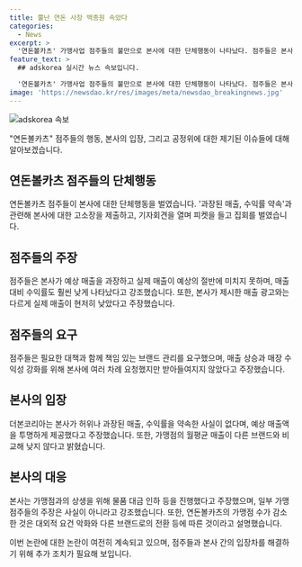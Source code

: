 ```yaml
---
title: 뿔난 연돈 사장 백종원 속았다
categories:
  - News
excerpt: >
  '연돈볼카츠' 가맹사업 점주들의 불만으로 본사에 대한 단체행동이 나타났다. 점주들은 본사가 허위 및 과장된 매출과 수익률을 제시하며 가맹점을 모집한 것이라고 주장하고 있다. 이에 대해 더본코리아는 이를 부인하며 가맹계약 과정에서 투명하게 정보를 제공했다고 반박했다. 점주들은 실제 매출과 수익률이 제시된 것보다 현저히 낮다며 본사에 개선을 요구했으나 본사의 대응이 미흡하다고 주장했다. 점주들은 가맹점 폐점과 관련하여 공정거래위원회에 신고서를 제출했으며, 본사는 이에 대해 적극적이지 않다고 반박했다. 앞으로 점주들의 이야기와 본사의 입장이 공정하게 밝혀질 필요가 있다.
feature_text: >
  ## adskorea 실시간 뉴스 속보입니다.

  '연돈볼카츠' 가맹사업 점주들의 불만으로 본사에 대한 단체행동이 나타났다. 점주들은 본사가 허위 및 과장된 매출과 수익률을 제시하며 가맹점을 모집한 것이라고 주장하고 있다. 이에 대해 더본코리아는 이를 부인하며 가맹계약 과정에서 투명하게 정보를 제공했다고 반박했다. 점주들은 실제 매출과 수익률이 제시된 것보다 현저히 낮다며 본사에 개선을 요구했으나 본사의 대응이 미흡하다고 주장했다. 점주들은 가맹점 폐점과 관련하여 공정거래위원회에 신고서를 제출했으며, 본사는 이에 대해 적극적이지 않다고 반박했다. 앞으로 점주들의 이야기와 본사의 입장이 공정하게 밝혀질 필요가 있다.
image: 'https://newsdao.kr/res/images/meta/newsdao_breakingnews.jpg'
---
```


<p><img src="https://newsdao.kr/res/images/meta/newsdao_breakingnews.jpg" alt="adskorea 속보" /></p>

<p>"연돈볼카츠" 점주들의 행동, 본사의 입장, 그리고 공정위에 대한 제기된 이슈들에 대해 알아보겠습니다.</p>

<h2 data-ke-size="size26">연돈볼카츠 점주들의 단체행동</h2>

<p>연돈볼카츠 점주들이 본사에 대한 단체행동을 벌였습니다. '과장된 매출, 수익률 약속'과 관련해 본사에 대한 고소장을 제출하고, 기자회견을 열며 피켓을 들고 집회를 벌였습니다.</p>

<h2 data-ke-size="size26">점주들의 주장</h2>

<p>점주들은 본사가 예상 매출을 과장하고 실제 매출이 예상의 절반에 미치지 못하며, 매출 대비 수익률도 훨씬 낮게 나타났다고 강조했습니다. 또한, 본사가 제시한 매출 광고와는 다르게 실제 매출이 현저히 낮았다고 주장했습니다.</p>

<h2 data-ke-size="size26">점주들의 요구</h2>

<p>점주들은 필요한 대책과 함께 책임 있는 브랜드 관리를 요구했으며, 매출 상승과 매장 수익성 강화를 위해 본사에 여러 차례 요청했지만 받아들여지지 않았다고 주장했습니다.</p>

<h2 data-ke-size="size26">본사의 입장</h2>

<p>더본코리아는 본사가 허위나 과장된 매출, 수익률을 약속한 사실이 없다며, 예상 매출액을 투명하게 제공했다고 주장했습니다. 또한, 가맹점의 월평균 매출이 다른 브랜드와 비교해 낮지 않다고 밝혔습니다.</p>

<h2 data-ke-size="size26">본사의 대응</h2>

<p>본사는 가맹점과의 상생을 위해 물품 대금 인하 등을 진행했다고 주장했으며, 일부 가맹점주들의 주장은 사실이 아니라고 강조했습니다. 또한, 연돈볼카츠의 가맹점 수가 감소한 것은 대외적 요건 악화와 다른 브랜드로의 전환 등에 따른 것이라고 설명했습니다.</p>

<p>이번 논란에 대한 논란이 여전히 계속되고 있으며, 점주들과 본사 간의 입장차를 해결하기 위해 추가 조치가 필요해 보입니다.</p>

